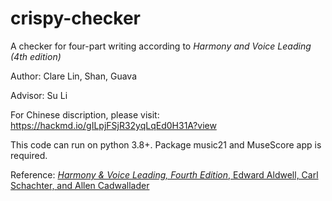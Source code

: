 # crispy-checker

A checker for four-part writing according to *Harmony and Voice Leading (4th edition)*

Author: Clare Lin, Shan, Guava

Advisor: Su Li

For Chinese discription, please visit: https://hackmd.io/gILpjFSjR32yqLqEd0H31A?view

This code can run on python 3.8+. Package music21 and MuseScore app is required.


Reference: [*Harmony & Voice Leading, Fourth Edition*, Edward Aldwell, Carl Schachter, and Allen Cadwallader](https://www.amazon.com/Harmony-Voice-Leading-Edward-Aldwell/dp/0495189758)
